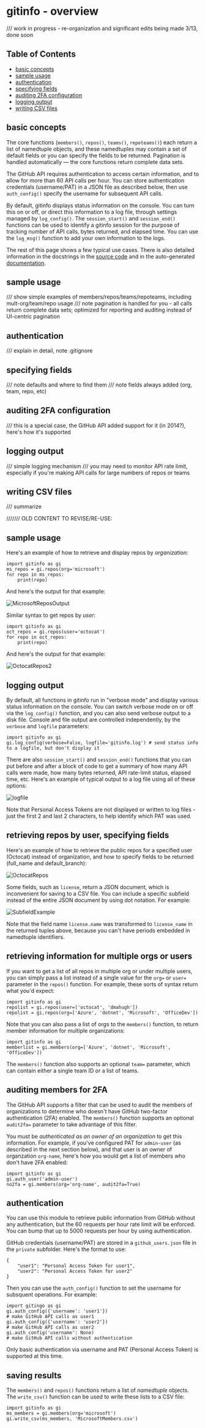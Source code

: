 # gitinfo - overview

/// work in progress - re-organization and significant edits being made 3/13, done soon

## Table of Contents

* [basic concepts](#basic-concepts)
* [sample usage](#sample-usage)
* [authentication](#authentication)
* [specifying fields](#specifying-fields)
* [auditing 2FA configuration](#auditing-2fa-configuration)
* [logging output](#logging-output)
* [writing CSV files](#writing-csv-files)

## basic concepts

The core functions (```members()```, ```repos()```, ```teams()```, ```repoteams()```) each return a list of namedtuple objects, and these namedtuples may contain a set of default fields or you can specify the fields to be returned. Pagination is handled automatically &mdash; the core functions return complete data sets.

The GitHub API requires authentication to access certain information, and to allow for more than 60 API calls per hour. You can store authentication credentials (username/PAT) in a JSON file as described below, then use ```auth_config()``` specify the username for subsequent API calls.  

By default, gitinfo displays status information on the console. You can turn this on or off, or direct this information to a log file, through settings managed by ```log_config()```. The ```session_start()``` and ```session_end()``` functions can be used to identify a gitinfo session for the purpose of tracking number of API calls, bytes returned, and elapsed time. You can use the ```log_msg()``` function to add your own information to the logs.

The rest of this page shows a few typical use cases. There is also detailed information in the docstrings in the [source code](https://github.com/dmahugh/gitinfo/blob/master/gitinfo.py) and in the auto-generated [documentation](gitinfo.md).

## sample usage

/// show simple examples of members/repos/teams/repoteams, including mult-org/team/repo usage
/// note pagination is handled for you - all calls return complete data sets; optimized for reporting and auditing instead of UI-centric pagination

## authentication

/// explain in detail, note .gitignore

## specifying fields

/// note defaults and where to find them
/// note fields always added (org, team, repo, etc)

## auditing 2FA configuration

/// this is a special case, the GitHub API added support for it (in 2014?), here's how it's supported

## logging output

/// simple logging mechanism
/// you may need to monitor API rate limit, especially if you're making API calls for large numbers of repos or teams

## writing CSV files

/// summarize

/////// OLD CONTENT TO REVISE/RE-USE:

## sample usage

Here's an example of how to retrieve and display repos by *organization*:

```
import gitinfo as gi
ms_repos = gi.repos(org='microsoft')
for repo in ms_repos:
    print(repo)
```

And here's the output for that example:

![MicrosoftReposOutput](images/MicrosoftReposOutput.png)

Similar syntax to get repos by *user*:

```
import gitinfo as gi
oct_repos = gi.repos(user='octocat')
for repo in oct_repos:
    print(repo)
```

And here's the output for that example:

![OctocatRepos2](images/OctocatRepos2.png)

## logging output
By default, all functions in gitinfo run in "verbose mode" and display various status information on the console. You can switch verbose mode on or off via the ```log_config()``` function, and you can also send verbose output to a disk file. Console and file output are controlled independently, by the ```verbose``` and ```logfile``` parameters:

```
import gitinfo as gi
gi.log_config(verbose=False, logfile='gitinfo.log') # send status info to a logfile, but don't display it
```

There are also ```session_start()``` and ```session_end()``` functions that you can put before and after a block of code to get a summary of how many API calls were made, how many bytes returned, API rate-limit status, elapsed time, etc. Here's an example of typical output to a log file using all of these options:

![logfile](images/logfile.jpg)

Note that Personal Access Tokens are not displayed or written to log files - just the first 2 and last 2 characters, to help identify which PAT was used.

## retrieving repos by user, specifying fields
Here's an example of how to retrieve the public repos for a specified user (Octocat) instead of organization, and how to specify fields to be returned (full_name and default_branch):

![OctocatRepos](images/OctocatRepos.png)

Some fields, such as ```license```, return a JSON document, which is inconvenient for saving to a CSV file. You can include a specific subfield instead of the entire JSON document by using dot notation. For example:

![SubfieldExample](images/subfields.png)

Note that the field name ```license.name``` was transformed to ```license_name``` in the returned tuples above, because you can't have periods embedded in namedtuple identifiers.

## retrieving information for multiple orgs or users
If you want to get a list of all repos in multiple org or under multiple users, you can simply pass a list instead of a single value for the ```org=``` or ```user=``` parameter in the ```repos()``` function. For example, these sorts of syntax return what you'd expect:

```
import gitinfo as gi
repolist = gi.repos(user=['octocat', 'dmahugh'])
repolist = gi.repos(org=['Azure', 'dotnet', 'Microsoft', 'OfficeDev'])
```

Note that you can also pass a list of orgs to the ```members()``` function, to return member information for multiple organizations:

```
import gitinfo as gi
memberlist = gi.members(org=['Azure', 'dotnet', 'Microsoft', 'OfficeDev'])
```

The ```members()``` function also supports an optional ```team=``` parameter, which can contain either a single team ID or a list of teams.

## auditing members for 2FA
The GitHub API supports a filter that can be used to audit the members of organizations to determine who doesn't have GitHub two-factor authentication (2FA) enabled. The ```members()``` function supports an optional ```audit2fa=``` parameter to take advantage of this filter.

You must be *authenticated as an owner of an organization* to get this information. For example, if you've configured PAT for ```admin-user``` (as described in the next section below), and that user is an owner of organzation ```org-name```, here's how you would get a list of members who don't have 2FA enabled:

```
import gitinfo as gi
gi.auth_user('admin-user')
no2fa = gi.members(org='org-name', audit2fa=True)
```

## authentication
You can use this module to retrieve public information from GitHub without any authentication, but the 60 requests per hour rate limit
will be enforced. You can bump that up to 5000 requests per hour by using authentication.

GitHub credentials (username/PAT) are stored in a ```github_users.json``` file in the ```private``` subfolder. Here's the format to use:

```
{
    "user1": "Personal Access Token for user1",
    "user2": "Personal Access Token for user2"
}
```
Then you can use the ```auth_config()``` function to set the username for subsquent operations. For example:

```
import gitingo as gi
gi.auth_config({'username': 'user1'})
# make GitHub API calls as user1
gi.auth_config({'username': 'user2'})
# make GitHub API calls as user2
gi.auth_config('username': None)
# make GitHub API calls without authentication
```
Only basic authentication via username and PAT (Personal Access Token) is supported at this time.

## saving results
The ```members()``` and ```repos()``` functions return a list of _namedtuple_ objects. The ```write_csv()``` function can be used to write these lists to a CSV file:

```
import gitinfo as gi
ms_members = gi.members(org='microsoft')
gi.write_csv(ms_members, 'MicrosoftMembers.csv')
```

